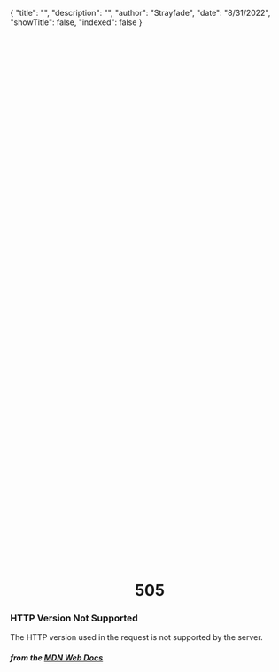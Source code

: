 {
"title": "",
"description": "",
"author": "Strayfade",
"date": "8/31/2022",
"showTitle": false,
"indexed": false
}

<p style="margin-right: auto; margin-left: auto; width: max-content; margin-top: 25vh; opacity: 0.5;"></p>
<h1 style="margin-right: auto; margin-left: auto; width: max-content; margin-top: 3px;">505</h1>

### HTTP Version Not Supported

The HTTP version used in the request is not supported by the server.

#### _from the [MDN Web Docs](https://developer.mozilla.org/en-US/docs/Web/HTTP/Status)_

